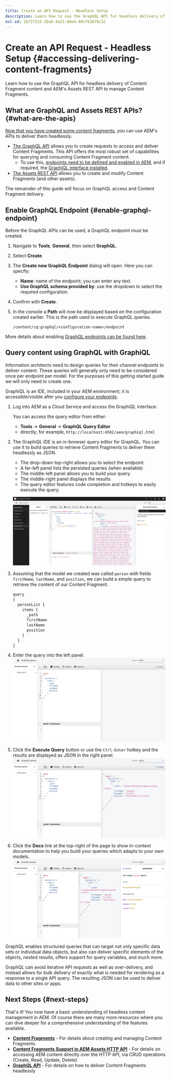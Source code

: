 ```yaml
---
title: Create an API Request - Headless Setup
description: Learn how to use the GraphQL API for headless delivery of Content Fragment content and AEM's Assets REST API to manage Content Fragments.
exl-id: 2b72f222-2ba5-4a21-86e4-40c763679c32
---
```

# Create an API Request - Headless Setup {#accessing-delivering-content-fragments}

Learn how to use the GraphQL API for headless delivery of Content Fragment content and AEM's Assets REST API to manage Content Fragments.

## What are GraphQL and Assets REST APIs? {#what-are-the-apis}

[Now that you have created some content fragments,](create-content-fragment.md) you can use AEM's APIs to deliver them headlessly.

* [The GraphQL API](/help/headless/graphql-api/content-fragments.md) allows you to create requests to access and deliver Content Fragments. This API offers the most robust set of capabilities for querying and consuming Content Fragment content.
   * To use this, [endpoints need to be defined and enabled in AEM](/help/headless/graphql-api/graphql-endpoint.md), and if required, the [GraphiQL interface installed](/help/headless/graphql-api/graphiql-ide.md).
* [The Assets REST API](/help/assets/content-fragments/assets-api-content-fragments.md) allows you to create and modify Content Fragments (and other assets).

The remainder of this guide will focus on GraphQL access and Content Fragment delivery.

## Enable GraphQL Endpoint {#enable-graphql-endpoint}

Before the GraphQL APIs can be used, a GraphQL endpoint must be created.

1. Navigate to **Tools**, **General**, then select **GraphQL**.
1. Select **Create**.
1. The **Create new GraphQL Endpoint** dialog will open. Here you can specify:
   * **Name**: name of the endpoint; you can enter any text.
   * **Use GraphQL schema provided by**: use the dropdown to select the required configuration.
1. Confirm with **Create**.
1. In the console a **Path** will now be displayed based on the configuration created earlier. This is the path used to execute GraphQL queries.

    ```
    /content/cq:graphql/<configuration-name>/endpoint
    ```

More details about enabling [GraphQL endpoints can be found here](/help/headless/graphql-api/graphql-endpoint.md).

## Query content using GraphQL with GraphiQL

Information architects need to design queries for their channel endpoints to deliver content. These queries will generally only need to be considered once per endpoint per model. For the purposes of this getting started guide we will only need to create one.

GraphiQL is an IDE, included in your AEM environment; it is accessible/visible after you [configure your endpoints](#enable-graphql-endpoint). 

1. Log into AEM as a Cloud Service and access the GraphiQL interface:

   You can access the query editor from either: 

   * **Tools** -> **General** -> **GraphQL Query Editor**
   * directly; for example, `http://localhost:4502/aem/graphiql.html`

1. The GraphiQL IDE is an in-browser query editor for GraphQL. You can use it to build queries to retrieve Content Fragments to deliver them headlessly as JSON.
   * The drop-down top-right allows you to select the endpoint.
   * A far-left panel lists the persisted queries (when available)
   * The middle-left panel allows you to build your query.
   * The middle-right panel displays the results.
   * The query editor features code completion and hotkeys to easily execute the query.

   ![GraphiQL editor](../assets/graphiql.png)

1. Assuming that the model we created was called `person` with fields `firstName`, `lastName`, and `position`, we can build a simple query to retrieve the content of our Content Fragment.

   ```text
   query 
   {
     personList {
       items {
         _path
         firstName
         lastName
         position
       }
     }
   }
   ```

1. Enter the query into the left panel.
   ![GraphiQL query](../assets/graphiql-query.png)

1. Click the **Execute Query** button or use the `Ctrl-Enter` hotkey and the results are displayed as JSON in the right panel.
   ![GraphiQL results](../assets/graphiql-results.png)

1. Click the **Docs** link at the top-right of the page to show in-context documentation to help you build your queries which adapts to your own models.
   ![GraphiQL documentation](../assets/graphiql-documentation.png)

GraphQL enables structured queries that can target not only specific data sets or individual data objects, but also can deliver specific elements of the objects, nested results, offers support for query variables, and much more.

GraphQL can avoid iterative API requests as well as over-delivery, and instead allows for bulk delivery of exactly what is needed for rendering as a response to a single API query. The resulting JSON can be used to deliver data to other sites or apps.

## Next Steps {#next-steps}

That's it! You now have a basic understanding of headless content management in AEM. Of course there are many more resources where you can dive deeper for a comprehensive understanding of the features available.

* **[Content Fragments](/help/sites-cloud/administering/content-fragments/content-fragments.md)** - For details about creating and managing Content Fragments
* **[Content Fragments Support in AEM Assets HTTP API](/help/assets/content-fragments/assets-api-content-fragments.md)** - For details on accessing AEM content directly over the HTTP API, via CRUD operations (Create, Read, Update, Delete)
* **[GraphQL API](/help/headless/graphql-api/content-fragments.md)** - For details on how to deliver Content Fragments headlessly
